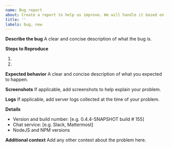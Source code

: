 ```yaml
---
name: Bug report
about: Create a report to help us improve. We will handle it based on [Issue Management](https://github.com/zowe/api-layer/wiki/Issue-management)
title: ''
labels: bug, new
---
```


**Describe the bug**
A clear and concise description of what the bug is.

**Steps to Reproduce**

1.
2.

**Expected behavior**
A clear and concise description of what you expected to happen.

**Screenshots**
If applicable, add screenshots to help explain your problem.

**Logs**
If applicable, add server logs collected at the time of your problem.

**Details**
 - Version and build number: [e.g. 0.4.4-SNAPSHOT build # 155]
 - Chat service: [e.g. Slack, Mattermost]
 - NodeJS and NPM versions


**Additional context**
Add any other context about the problem here.
